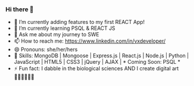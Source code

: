 ### Hi there 👋

- 🔭 I’m currently adding features to my first REACT App!
- 🌱 I’m currently learning PSQL & REACT JS
- 💬 Ask me about my journey to SWE
- 📫 How to reach me: https://www.linkedin.com/in/vxdeveloper/
- 😄 Pronouns: she/her/hers
- 🦾 Skills: MongoDB | Mongoose | Express.js | React.js | Node.js | Python | JavaScript | HTML5 | CSS3 | jQuery | AJAX | * Coming Soon: PSQL *
- ⚡ Fun fact: I dabble in the biological sciences AND I create digital art 🧑🏻‍🔬🧑🏻‍🎨

